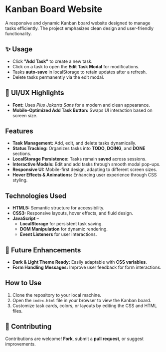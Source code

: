 # Kanban Board Website

A responsive and dynamic Kanban board website designed to manage tasks efficiently. The project emphasizes clean design and user-friendly functionality.

## ✨ Usage  
- Click **"Add Task"** to create a new task.  
- Click on a task to open the **Edit Task Modal** for modifications.  
- Tasks **auto-save** in localStorage to retain updates after a refresh.  
- Delete tasks permanently via the edit modal.  

## 🎨 UI/UX Highlights  
- **Font:** Uses *Plus Jakarta Sans* for a modern and clean appearance.  
- **Mobile-Optimized Add Task Button:** Swaps UI interaction based on screen size.  

## Features
- **Task Management:** Add, edit, and delete tasks dynamically.  
- **Status Tracking:** Organizes tasks into **TODO**, **DOING**, and **DONE** sections.  
- **LocalStorage Persistence:** Tasks remain **saved** across sessions.  
- **Interactive Modals:** Edit and add tasks through smooth modal pop-ups.  
- **Responsive UI:** Mobile-first design, adapting to different screen sizes.  
- **Hover Effects & Animations:** Enhancing user experience through CSS styling. 

## Technologies Used
- **HTML5:** Semantic structure for accessibility.
- **CSS3:** Responsive layouts, hover effects, and fluid design.
- **JavaScript** –  
  - **LocalStorage** for persistent task saving.  
  - **DOM Manipulation** for dynamic rendering.  
  - **Event Listeners** for user interactions.  

## 🔧 Future Enhancements  
- **Dark & Light Theme Ready:** Easily adaptable with **CSS variables**.  
- **Form Handling Messages:** Improve user feedback for form interactions.  

## How to Use
1. Clone the repository to your local machine.
2. Open the `index.html` file in your browser to view the Kanban board.
3. Customize task cards, colors, or layouts by editing the CSS and HTML files.

## 🤝 Contributing  
Contributions are welcome! **Fork**, submit a **pull request**, or suggest improvements. 